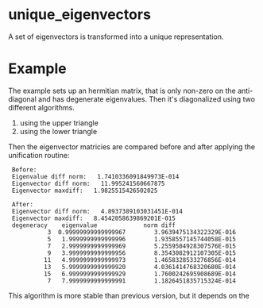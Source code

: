 # unique_eigenvectors
A set of eigenvectors is transformed into a unique representation.

# Example
The example sets up an hermitian matrix, that is only non-zero on the anti-diagonal and has degenerate eigenvalues. Then it's diagonalized using two different algorithms. 
1) using the upper triangle
2) using the lower triangle

Then the eigenvector matricies are compared before and after applying the unification routine:
```
 Before:
 Eigenvalue diff norm:   1.7410336091849973E-014
 Eigenvector diff norm:   11.995241560667875     
 Eigenvector maxdiff:   1.9825515426502025     
 
 After:
 Eigenvector diff norm:   4.8937389103031451E-014
 Eigenvector maxdiff:   8.4542058639869201E-015
 degeneracy    eigenvalue             norm diff
           3  0.99999999999999967        3.9639475134322329E-016
           5   1.9999999999999996        1.9358557145744058E-015
           7   2.9999999999999969        5.2559504928307576E-015
           9   3.9999999999999956        8.3543082912107305E-015
          11   4.9999999999999973        1.4658328533276856E-014
          13   5.9999999999999920        4.0361414768320680E-014
          15   6.9999999999999929        1.7600242695908689E-014
           7   7.9999999999999991        1.1826451835715324E-014

```

This algorithm is more stable than previous version, but it depends on the 